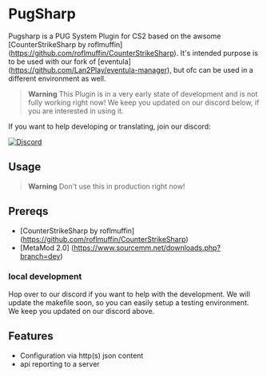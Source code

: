 # PugSharp
Pugsharp is a PUG System Plugin for CS2 based on the awsome [CounterStrikeSharp by roflmuffin] (https://github.com/roflmuffin/CounterStrikeSharp). It's intended purpose is to be used with our fork of [eventula] (https://github.com/Lan2Play/eventula-manager), but ofc can be used in a different environment as well.


> **Warning**
> This Plugin is in a very early state of development and is not fully working right now! We keep you updated on our discord below, if you are interested in using it.


If you want to help developing or translating, join our discord:


[![Discord](https://discordapp.com/api/guilds/748086853449810013/widget.png?style=banner3)](https://discord.gg/zF5C9WPWFq)


## Usage

> **Warning**
> Don't use this in production right now!

## Prereqs
* [CounterStrikeSharp by roflmuffin] (https://github.com/roflmuffin/CounterStrikeSharp)
* [MetaMod 2.0] (https://www.sourcemm.net/downloads.php?branch=dev)

### local development
Hop over to our discord if you want to help with the development. We will update the makefile soon, so you can easily setup a testing environment.  We keep you updated on our discord above.

<!-- 
## Tanslation

[![Translation status](https://translate.lan2play.de/widgets/eventula-manager/-/multi-auto.svg)](https://translate.lan2play.de/engage/eventula-manager/) -->


## Features

- Configuration via http(s) json content
- api reporting to a server
